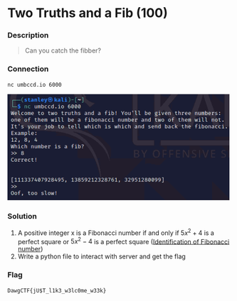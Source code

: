# Two Truths and a Fib (100)

### Description
> Can you catch the fibber?

### Connection
```
nc umbccd.io 6000
```

![](./images/fib.png)

### Solution
1. A positive integer x is a Fibonacci number if and only if $5x^2+4$ is a perfect square or $5x^2-4$ is a perfect square ([Identification of Fibonacci number](https://en.wikipedia.org/wiki/Fibonacci_number#Identification))
2. Write a python file to interact with server and get the flag

### Flag
```
DawgCTF{jU$T_l1k3_w3lc0me_w33k}
```
